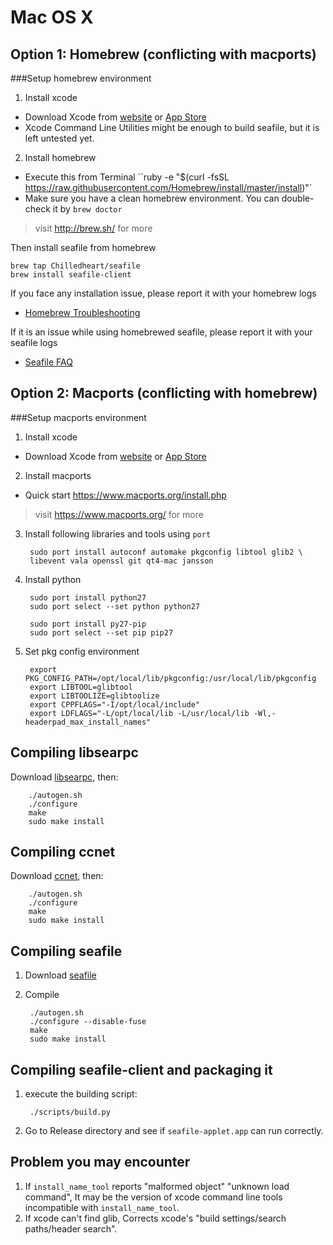# Mac OS X

## Option 1: Homebrew (conflicting with macports)

###Setup homebrew environment

1. Install xcode

  - Download Xcode from [website](https://developer.apple.com/xcode/downloads/) or [App Store](http://itunes.apple.com/us/app/xcode/id497799835?ls=1&mt=12)
  - Xcode Command Line Utilities might be enough to build seafile, but it is left untested yet.

2. Install homebrew

  - Execute this from Terminal
  ``ruby -e "$(curl -fsSL https://raw.githubusercontent.com/Homebrew/install/master/install)"`
  - Make sure you have a clean homebrew environment. You can double-check it by ``brew doctor``

> visit http://brew.sh/ for more

Then install seafile from homebrew
  ```
  brew tap Chilledheart/seafile
  brew install seafile-client
  ```

If you face any installation issue, please report it with your homebrew logs
- [Homebrew Troubleshooting](https://github.com/Homebrew/homebrew/wiki/Troubleshooting)

If it is an issue while using homebrewed seafile, please report it with your seafile logs
- [Seafile FAQ](../faq.md)

## Option 2: Macports (conflicting with homebrew)

###Setup macports environment

1. Install xcode
  - Download Xcode from [website](https://developer.apple.com/xcode/downloads/) or [App Store](http://itunes.apple.com/us/app/xcode/id497799835?ls=1&mt=12)

2. Install macports

  - Quick start https://www.macports.org/install.php

> visit https://www.macports.org/ for more

3. Install following libraries and tools using `port`

        sudo port install autoconf automake pkgconfig libtool glib2 \
        libevent vala openssl git qt4-mac jansson

4. Install python

        sudo port install python27
        sudo port select --set python python27

        sudo port install py27-pip
        sudo port select --set pip pip27

5. Set pkg config environment

        export PKG_CONFIG_PATH=/opt/local/lib/pkgconfig:/usr/local/lib/pkgconfig
        export LIBTOOL=glibtool
        export LIBTOOLIZE=glibtoolize
        export CPPFLAGS="-I/opt/local/include"
        export LDFLAGS="-L/opt/local/lib -L/usr/local/lib -Wl,-headerpad_max_install_names"


Compiling libsearpc
------------------

Download [libsearpc](https://github.com/haiwen/libsearpc), then:

        ./autogen.sh
        ./configure
        make
        sudo make install

Compiling ccnet
---------------

Download [ccnet](https://github.com/haiwen/ccnet), then:

        ./autogen.sh
        ./configure
        make
        sudo make install

Compiling seafile
-----------------

1. Download [seafile](https://github.com/haiwen/seafile)
2. Compile

        ./autogen.sh
        ./configure --disable-fuse
        make
        sudo make install

Compiling seafile-client and packaging it
---------

1. execute the building script:

        ./scripts/build.py

2. Go to Release directory and see if `seafile-applet.app` can run correctly.

Problem you may encounter
-------------------------
1. If `install_name_tool` reports "malformed object" "unknown load command", It may be the version of xcode command line tools incompatible with `install_name_tool`.
2. If xcode can't find glib, Corrects xcode's "build settings/search paths/header search".
